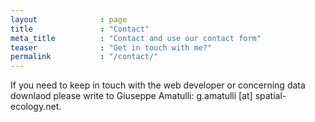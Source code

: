 ```yaml
---
layout              : page
title               : "Contact"
meta_title          : "Contact and use our contact form"
teaser              : "Get in touch with me?"
permalink           : "/contact/"
---
```

If you need to keep in touch with the web developer or concerning data downlaod please write to Giuseppe Amatulli: g.amatulli [at] spatial-ecology.net.